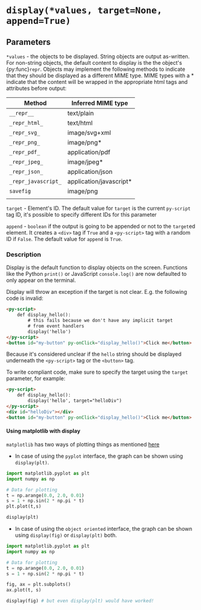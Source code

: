 # `display(*values, target=None, append=True)`

## Parameters

`*values` - the objects to be displayed. String objects are output as-written. For non-string objects, the default content to display is the the object's {py:func}`repr`. Objects may implement the following methods to indicate that they should be displayed as a different MIME type. MIME types with a * indicate that the content will be wrapped in the appropriate html tags and attributes before output:


| Method              | Inferred MIME type     |
|---------------------|------------------------|
| `__repr__`          | text/plain             |
| `_repr_html_`       | text/html              |
| `_repr_svg_`        | image/svg+xml          |
| `_repr_png_`        | image/png*             |
| `_repr_pdf_`        | application/pdf        |
| `_repr_jpeg_`       | image/jpeg*            |
| `_repr_json_`       | application/json       |
| `_repr_javascript_` | application/javascript*|
| `savefig`           | image/png              |
|                     |                        |

`target` - Element's ID. The default value for `target` is the current `py-script` tag ID, it's possible to specify different IDs for this parameter

`append` - `boolean` if the output is going to be appended or not to the `target`ed element. It creates a `<div>` tag if `True` and a `<py-script>` tag with a random ID if `False`. The default value for `append` is `True`.

### Description

Display is the default function to display objects on the screen. Functions like the Python `print()` or JavaScript `console.log()` are now defaulted to only appear on the terminal.

Display will throw an exception if the target is not clear. E.g. the following code is invalid:

```html
<py-script>
    def display_hello():
        # this fails because we don't have any implicit target
        # from event handlers
        display('hello')
</py-script>
<button id="my-button" py-onClick="display_hello()">Click me</button>
```

Because it's considered unclear if the `hello` string should be displayed underneath the `<py-script>` tag or the `<button>` tag.

To write compliant code, make sure to specify the target using the `target` parameter, for example:

```html
<py-script>
    def display_hello():
        display('hello', target="helloDiv")
</py-script>
<div id="helloDiv"></div>
<button id="my-button" py-onClick="display_hello()">Click me</button>
```

#### Using matplotlib with display

`matplotlib` has two ways of plotting things as mentioned [here](https://matplotlib.org/matplotblog/posts/pyplot-vs-object-oriented-interface/)

- In case of using the `pyplot` interface, the graph can be shown using `display(plt)`.

```python
import matplotlib.pyplot as plt
import numpy as np

# Data for plotting
t = np.arange(0.0, 2.0, 0.01)
s = 1 + np.sin(2 * np.pi * t)
plt.plot(t,s)

display(plt)
```

- In case of using the `object oriented` interface, the graph can be shown using `display(fig)` or `display(plt)` both.

```python
import matplotlib.pyplot as plt
import numpy as np

# Data for plotting
t = np.arange(0.0, 2.0, 0.01)
s = 1 + np.sin(2 * np.pi * t)

fig, ax = plt.subplots()
ax.plot(t, s)

display(fig) # but even display(plt) would have worked!
```
